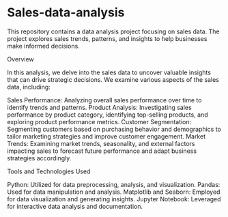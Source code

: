 # Sales-data-analysis
This repository contains a data analysis project focusing on sales data. The project explores sales trends, patterns, and insights to help businesses make informed decisions.

Overview

In this analysis, we delve into the sales data to uncover valuable insights that can drive strategic decisions. We examine various aspects of the sales data, including:

Sales Performance: Analyzing overall sales performance over time to identify trends and patterns.
Product Analysis: Investigating sales performance by product category, identifying top-selling products, and exploring product performance metrics.
Customer Segmentation: Segmenting customers based on purchasing behavior and demographics to tailor marketing strategies and improve customer engagement.
Market Trends: Examining market trends, seasonality, and external factors impacting sales to forecast future performance and adapt business strategies accordingly.

Tools and Technologies Used

Python: Utilized for data preprocessing, analysis, and visualization.
Pandas: Used for data manipulation and analysis.
Matplotlib and Seaborn: Employed for data visualization and generating insights.
Jupyter Notebook: Leveraged for interactive data analysis and documentation.
